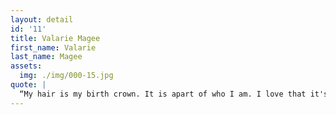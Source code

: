 ```yaml
---
layout: detail
id: '11'
title: Valarie Magee
first_name: Valarie
last_name: Magee
assets:
  img: ./img/000-15.jpg
quote: |
  “My hair is my birth crown. It is apart of who I am. I love that it's so versatile even being as short as it is. I dislike that it requires A LOT of TLC!"
---
```

